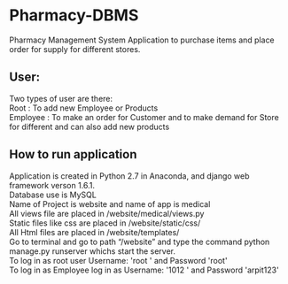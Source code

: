# Pharmacy-DBMS
Pharmacy Management System Application to purchase items and place order for supply for different stores.
<br />

## User: 
Two types of user are there:<br />
Root : To add new Employee or Products<br />
Employee : To make an order for Customer and to make demand for Store for different and can also add new products<br />

## How to run application
Application is created in Python 2.7 in Anaconda, and django web framework verson 1.6.1.<br />
Database use is MySQL<br />
Name of Project is website and name of app is medical<br />
All views file are placed in /website/medical/views.py<br />
Static files like css are placed in /website/static/css/<br />
All Html files are placed in /website/templates/<br />
Go to terminal and go to path “/website” and type the command python manage.py runserver whichs start the server.<br />
To log in as root user Username: 'root ' and Password 'root'<br />
To log in as Employee log in as Username: '1012 ' and Password 'arpit123'<br />
